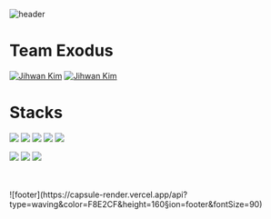 ![header](https://capsule-render.vercel.app/api?type=waving&color=F8E2CF&height=200&animation=fadeIn&section=header&text=Team%20Exodus&fontSize=90)

# Team Exodus
[![Jihwan Kim](https://github.com/jihwankim255.png)](https://github.com/jihwankim255)
[![Jihwan Kim](https://github.com/DreamBoysYJ.png)](https://github.com/DreamBoysYJ)
# Stacks
<img src="https://img.shields.io/badge/Html5-E34F26?style=for-the-badge&logo=Html5&logoColor=white"> <img src="https://img.shields.io/badge/Css3-1572B6?style=for-the-badge&logo=Css3&logoColor=white">
<img src="https://img.shields.io/badge/Javascript-F7DF1E?style=for-the-badge&logo=Javascript&logoColor=white">
<img src="https://img.shields.io/badge/React-61DAFB?style=for-the-badge&logo=React&logoColor=white">
<img src="https://img.shields.io/badge/React-61DAFB?style=for-the-badge&logo=React&logoColor=white">


<img src="https://img.shields.io/badge/Solidity-363636?style=for-the-badge&logo=Solidity&logoColor=white"> <img src="https://img.shields.io/badge/Remix-000000?style=for-the-badge&logo=Remix&logoColor=white"> <img src="https://img.shields.io/badge/Web3.js-F16822?style=for-the-badge&logo=Web3.js&logoColor=white">

<br />
<br />
![footer](https://capsule-render.vercel.app/api?type=waving&color=F8E2CF&height=160&section=footer&fontSize=90)
